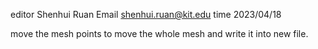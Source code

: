 editor Shenhui Ruan
Email  shenhui.ruan@kit.edu
time 2023/04/18

move the mesh points to move the whole mesh and write it into new file.
